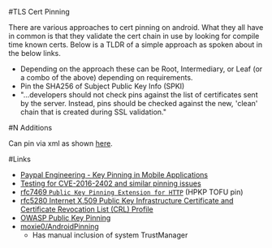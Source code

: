 #TLS Cert Pinning

There are various approaches to cert pinning on android. What they all have in common is that they validate the cert chain in use by looking for compile time known certs. Below is a TLDR of a simple approach as spoken about in the below links.

- Depending on the approach these can be Root, Intermediary, or Leaf (or a combo of the above) depending on requirements. 
- Pin the SHA256 of Subject Public Key Info (SPKI)
- "...developers should not check pins against the list of certificates sent by the server. Instead, pins should be checked against the new, 'clean' chain that is created during SSL validation."

#N Additions

Can pin via xml as shown [here](http://developer.android.com/preview/features/security-config.html#CertificatePinning).

#Links

- [Paypal Engineering - Key Pinning in Mobile Applications](https://www.paypal-engineering.com/2015/10/14/key-pinning-in-mobile-applications/)
- [Testing for CVE-2016-2402 and similar pinning issues](https://koz.io/pinning-cve-2016-2402/)
- [rfc7469 `Public Key Pinning Extension for HTTP`](https://tools.ietf.org/html/rfc7469) (HPKP TOFU pin)
- [rfc5280 Internet X.509 Public Key Infrastructure Certificate and Certificate Revocation List (CRL) Profile](https://tools.ietf.org/html/rfc5280)
- [OWASP Public Key Pinning](https://www.owasp.org/index.php/Certificate_and_Public_Key_Pinning)
- [moxie0/AndroidPinning](https://github.com/moxie0/AndroidPinning)
  - Has manual inclusion of system TrustManager 
